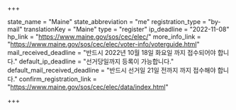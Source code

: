 +++

state_name = "Maine"
state_abbreviation = "me"
registration_type = "by-mail"
translationKey = "Maine"
type = "register"
ip_deadline = "2022-11-08"
hp_link = "https://www.maine.gov/sos/cec/elec/"
more_info_link = "https://www.maine.gov/sos/cec/elec/voter-info/voterguide.html"
mail_received_deadline = "반드시 2022년 10월 18일 화요일 까지 접수되어야 합니다."
default_ip_deadline = "선거당일까지 등록이 가능합니다."
default_mail_received_deadline = "반드시 선거일 21일 전까지 까지 접수해야 합니다."
confirm_registration_link = "https://www.maine.gov/sos/cec/elec/data/index.html"

+++